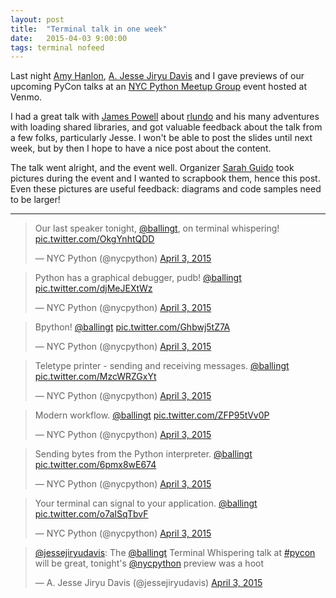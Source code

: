 ```yaml
---
layout: post
title:  "Terminal talk in one week"
date:   2015-04-03 9:00:00
tags: terminal nofeed
---
```


Last night [Amy Hanlon](http://mathamy.com/), [A. Jesse Jiryu Davis](http://emptysqua.re/)
and I gave previews of our upcoming PyCon talks at an [NYC Python Meetup Group](http://www.meetup.com/nycpython/)
event hosted at Venmo.

I had a great talk with [James Powell](http://seriously.dontusethiscode.com/) about
[rlundo](https://github.com/thomasballinger/rlundo) and his many adventures
with loading shared libraries, and got valuable feedback about the talk from a
few folks, particularly Jesse.
I won't be able to post the slides until next week, but by then I hope to have
a nice post about the content.

The talk went alright, and the event well. Organizer [Sarah Guido](https://twitter.com/sarah_guido)
took pictures during the event and I wanted to scrapbook them, hence this
post. Even these pictures are useful feedback: diagrams and code samples need
to be larger!

---------------

<blockquote class="twitter-tweet" lang="en"><p>Our last speaker tonight, <a href="https://twitter.com/ballingt">@ballingt</a>, on terminal whispering! <a href="http://t.co/OkgYnhtQDD">pic.twitter.com/OkgYnhtQDD</a></p>&mdash; NYC Python (@nycpython) <a href="https://twitter.com/nycpython/status/583786384873414656">April 3, 2015</a></blockquote>
<script async src="//platform.twitter.com/widgets.js" charset="utf-8"></script>

<blockquote class="twitter-tweet" lang="en"><p>Python has a graphical debugger, pudb! <a href="https://twitter.com/ballingt">@ballingt</a> <a href="http://t.co/djMeJEXtWz">pic.twitter.com/djMeJEXtWz</a></p>&mdash; NYC Python (@nycpython) <a href="https://twitter.com/nycpython/status/583786710066196481">April 3, 2015</a></blockquote>
<script async src="//platform.twitter.com/widgets.js" charset="utf-8"></script>

<blockquote class="twitter-tweet" lang="en"><p>Bpython! <a href="https://twitter.com/ballingt">@ballingt</a> <a href="http://t.co/Ghbwj5tZ7A">pic.twitter.com/Ghbwj5tZ7A</a></p>&mdash; NYC Python (@nycpython) <a href="https://twitter.com/nycpython/status/583786897383809024">April 3, 2015</a></blockquote>
<script async src="//platform.twitter.com/widgets.js" charset="utf-8"></script>

<blockquote class="twitter-tweet" lang="en"><p>Teletype printer - sending and receiving messages. <a href="https://twitter.com/ballingt">@ballingt</a> <a href="http://t.co/MzcWRZGxYt">pic.twitter.com/MzcWRZGxYt</a></p>&mdash; NYC Python (@nycpython) <a href="https://twitter.com/nycpython/status/583787328277245953">April 3, 2015</a></blockquote>
<script async src="//platform.twitter.com/widgets.js" charset="utf-8"></script>

<blockquote class="twitter-tweet" lang="en"><p>Modern workflow. <a href="https://twitter.com/ballingt">@ballingt</a> <a href="http://t.co/ZFP95tVv0P">pic.twitter.com/ZFP95tVv0P</a></p>&mdash; NYC Python (@nycpython) <a href="https://twitter.com/nycpython/status/583787826988343296">April 3, 2015</a></blockquote>
<script async src="//platform.twitter.com/widgets.js" charset="utf-8"></script>

<blockquote class="twitter-tweet" lang="en"><p>Sending bytes from the Python interpreter. <a href="https://twitter.com/ballingt">@ballingt</a> <a href="http://t.co/6pmx8wE674">pic.twitter.com/6pmx8wE674</a></p>&mdash; NYC Python (@nycpython) <a href="https://twitter.com/nycpython/status/583789065159499776">April 3, 2015</a></blockquote>
<script async src="//platform.twitter.com/widgets.js" charset="utf-8"></script>

<blockquote class="twitter-tweet" lang="en"><p>Your terminal can signal to your application. <a href="https://twitter.com/ballingt">@ballingt</a> <a href="http://t.co/o7aISqTbvF">pic.twitter.com/o7aISqTbvF</a></p>&mdash; NYC Python (@nycpython) <a href="https://twitter.com/nycpython/status/583792201332850688">April 3, 2015</a></blockquote>
<script async src="//platform.twitter.com/widgets.js" charset="utf-8"></script>

<blockquote class="twitter-tweet" lang="en"><p><a href="https://twitter.com/jessejiryudavis">@jessejiryudavis</a>: The <a href="https://twitter.com/ballingt">@ballingt</a> Terminal Whispering talk at <a href="https://twitter.com/hashtag/pycon?src=hash">#pycon</a> will be great, tonight&#39;s <a href="https://twitter.com/nycpython">@nycpython</a> preview was a hoot</p>&mdash; A. Jesse Jiryu Davis (@jessejiryudavis) <a href="https://twitter.com/jessejiryudavis/status/583799196668600320">April 3, 2015</a></blockquote>
<script async src="//platform.twitter.com/widgets.js" charset="utf-8"></script>
